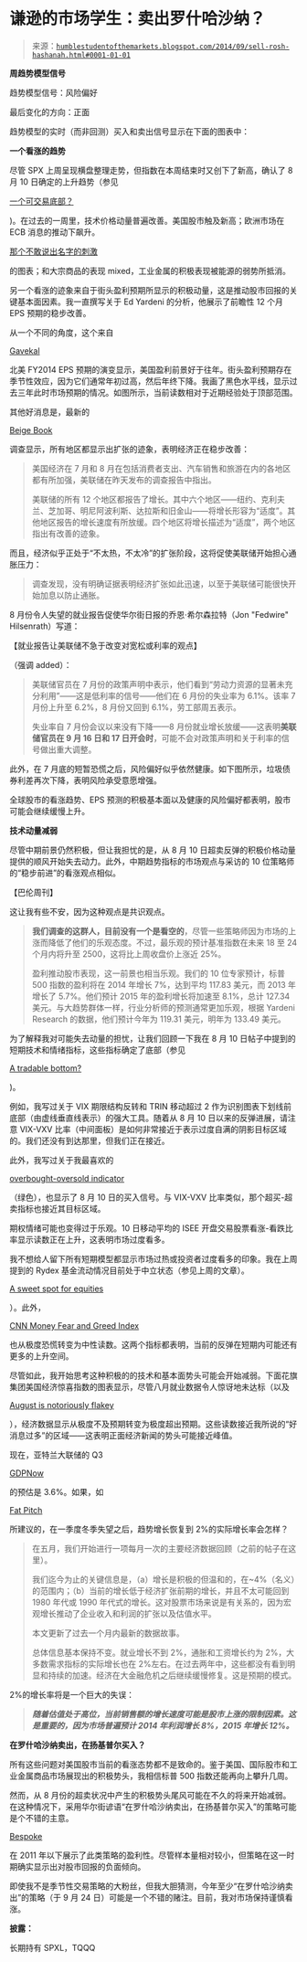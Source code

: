 <!--yml

分类：未分类

日期：2024-05-18 03:33:49

-->

# 谦逊的市场学生：卖出罗什哈沙纳？

> 来源：[`humblestudentofthemarkets.blogspot.com/2014/09/sell-rosh-hashanah.html#0001-01-01`](https://humblestudentofthemarkets.blogspot.com/2014/09/sell-rosh-hashanah.html#0001-01-01)

**周趋势模型信号**

趋势模型信号：风险偏好

最后变化的方向：正面

趋势模型的实时（而非回测）买入和卖出信号显示在下面的图表中：

**一个看涨的趋势**

尽管 SPX 上周呈现横盘整理走势，但指数在本周结束时又创下了新高，确认了 8 月 10 日确定的上升趋势（参见

[一个可交易底部？](http://humblestudentofthemarkets.blogspot.com/2014/08/a-tradable-bottom.html)

)。在过去的一周里，技术价格动量普遍改善。美国股市触及新高；欧洲市场在 ECB 消息的推动下飙升。

[那个不敢说出名字的刺激](http://www.bloomberg.com/news/2014-09-04/draghi-says-ecb-readying-sizable-abs-purchases-after-rate-cut.html)

的图表；和大宗商品的表现 mixed，工业金属的积极表现被能源的弱势所抵消。

另一个看涨的迹象来自于街头盈利预期所显示的积极动量，这是推动股市回报的关键基本面因素。我一直撰写关于 Ed Yardeni 的分析，他展示了前瞻性 12 个月 EPS 预期的稳步改善。

从一个不同的角度，这个来自

[Gavekal](http://gavekal.blogspot.com/2014/09/eps-estimates-are-falling-for-most.html)

北美 FY2014 EPS 预期的演变显示，美国盈利前景好于往年。街头盈利预期存在季节性效应，因为它们通常年初过高，然后年终下降。我画了黑色水平线，显示过去三年此时市场预期的情况。如图所示，当前读数相对于近期经验处于顶部范围。

其他好消息是，最新的

[Beige Book](http://www.dispatch.com/content/stories/business/2014/09/04/fed-finds-moderate-growth-across-u-s-.html)

调查显示，所有地区都显示出扩张的迹象，表明经济正在稳步改善：

> 美国经济在 7 月和 8 月在包括消费者支出、汽车销售和旅游在内的各地区都有所加强，美联储在昨天发布的调查报告中指出。
> 
> 美联储的所有 12 个地区都报告了增长。其中六个地区——纽约、克利夫兰、芝加哥、明尼阿波利斯、达拉斯和旧金山——将增长形容为“适度”。其他地区报告的增长速度有所放缓。四个地区将增长描述为“适度”，两个地区指出有改善的迹象。

而且，经济似乎正处于“不太热，不太冷”的扩张阶段，这将促使美联储开始担心通胀压力：

> 调查发现，没有明确证据表明经济扩张如此迅速，以至于美联储可能很快开始加息以防止通胀。

8 月份令人失望的就业报告促使华尔街日报的乔恩·希尔森拉特（Jon "Fedwire" Hilsenrath）写道：

【就业报告让美联储不急于改变对宽松或利率的观点】

（强调 added）：

> 美联储官员在 7 月份的政策声明中表示，他们看到“劳动力资源的显著未充分利用”——这是低利率的信号——他们在 6 月份的失业率为 6.1%。该率 7 月份上升至 6.2%，8 月份又回到 6.1%，劳工部周五表示。
> 
> 失业率自 7 月份会议以来没有下降——8 月份就业增长放缓——这表明**美联储官员在 9 月 16 日和 17 日开会时**，可能不会对政策声明和关于利率的信号做出重大调整。

此外，在 7 月底的短暂恐慌之后，风险偏好似乎依然健康。如下图所示，垃圾债券利差再次下降，表明风险承受意愿增强。

全球股市的看涨趋势、EPS 预测的积极基本面以及健康的风险偏好都表明，股市可能会继续缓慢上升。

**技术动量减弱**

尽管中期前景仍然积极，但让我担忧的是，从 8 月 10 日超卖反弹的积极价格动量提供的顺风开始失去动力。此外，中期趋势指标的市场观点与采访的 10 位策略师的“稳步前进”的看涨观点相似。

【巴伦周刊】

这让我有些不安，因为这种观点是共识观点。

> **我们调查的这群人，目前没有一个是看空的**，尽管一些策略师因为市场的上涨而降低了他们的乐观态度。不过，最乐观的预计基准指数在未来 18 至 24 个月内将升至 2500，这将比上周收盘价上涨近 25%。
> 
> 盈利推动股市表现，这一前景也相当乐观。我们的 10 位专家预计，标普 500 指数的盈利将在 2014 年增长 7%，达到平均 117.83 美元，而 2013 年增长了 5.7%。他们预计 2015 年的盈利增长将加速至 8.1%，总计 127.34 美元。与大趋势群体一样，行业分析师的预测通常更加乐观，根据 Yardeni Research 的数据，他们预计今年为 119.31 美元，明年为 133.49 美元。

为了解释我对可能失去动量的担忧，让我们回顾一下我在 8 月 10 日帖子中提到的短期技术和情绪指标，这些指标确定了底部（参见

[A tradable bottom?](http://humblestudentofthemarkets.blogspot.com/2014/08/a-tradable-bottom.html)

)。

例如，我写过关于 VIX 期限结构反转和 TRIN 移动超过 2 作为识别图表下划线前底部（由虚线垂直线表示）的强大工具。随着从 8 月 10 日以来的反弹进展，请注意 VIX-VXV 比率（中间面板）是如何非常接近于表示过度自满的阴影目标区域的。我们还没有到达那里，但我们正在接近。

此外，我写过关于我最喜欢的

[overbought-oversold indicator](http://www.tradersnarrative.com/finding-buy-points-with-moving-average-ratios-4021.html)

（绿色），也显示了 8 月 10 日的买入信号。与 VIX-VXV 比率类似，那个超买-超卖指标也接近其目标区域。

期权情绪可能也变得过于乐观。10 日移动平均的 ISEE 开盘交易股票看涨-看跌比率显示读数正在上升，这表明市场过度看多。

我不想给人留下所有短期模型都显示市场过热或投资者过度看多的印象。我在上周提到的 Rydex 基金流动情况目前处于中立状态（参见上周的文章）。

[A sweet spot for equities](http://humblestudentofthemarkets.blogspot.com/2014/09/a-sweet-spot-for-equities.html)

）。此外，

[CNN Money Fear and Greed Index](http://money.cnn.com/data/fear-and-greed/)

也从极度恐慌转变为中性读数。这两个指标都表明，当前的反弹在短期内可能还有更多的上升空间。

尽管如此，我开始思考这种积极的的技术和基本面势头可能会开始减弱。下面花旗集团美国经济惊喜指数的图表显示，尽管八月就业数据令人惊讶地未达标（以及

[August is notoriously flakey](http://www.bloomberg.com/news/2014-09-05/miss-in-job-creation-a-typical-august-aberration-economists-say.html)

），经济数据显示从极度不及预期转变为极度超出预期。这些读数接近我所说的“好消息过多”的区域——这表明正面经济新闻的势头可能接近峰值。

现在，亚特兰大联储的 Q3

[GDPNow](http://www.frbatlanta.org/cqer/researchcq/gdpnow.cfm)

的预估是 3.6%。如果，如

[Fat Pitch](http://fat-pitch.blogspot.com/2014/09/september-macro-update-trend-growth-of.html)

所建议的，在一季度冬季失望之后，趋势增长恢复到 2%的实际增长率会怎样？

> 在五月，我们开始进行一项每月一次的主要经济数据回顾（之前的帖子在这里[](http://fat-pitch.blogspot.com/search/label/Macro)）。
> 
> 我们迄今为止的关键信息是，（a）增长是积极的但温和的，在~4%（名义）的范围内；（b）当前的增长低于经济扩张前期的增长，并且不太可能回到 1980 年代或 1990 年代式的增长。这对股票市场来说是有关系的，因为宏观增长推动了企业收入和利润的扩张以及估值水平。
> 
> 本文更新了过去一个月内最新的数据故事。
> 
> 总体信息基本保持不变。就业增长不到 2%，通胀和工资增长约为 2%，大多数需求指标的实际增长也在 2%左右。在过去两年中，这些都没有看到明显和持续的加速。经济在大金融危机之后继续缓慢修复。这是预期的模式。

2%的增长率将是一个巨大的失误：

> ***随着估值处于高位，当前销售额的增长速度可能是股市上涨的限制因素。这是重要的，因为市场普遍预计 2014 年利润增长 8%，2015 年增长 12%。***

**在罗什哈沙纳卖出，在扬基普尔买入？**

所有这些问题对美国股市当前的看涨态势都不是致命的。鉴于美国、国际股市和工业金属商品市场展现出的积极势头，我相信标普 500 指数还能再向上攀升几周。

然而，从 8 月份的超卖状况中产生的积极势头尾风可能在不久的将来开始减弱。在这种情况下，采用华尔街谚语“在罗什哈沙纳卖出，在扬基普尔买入”的策略可能是个不错的主意。

[Bespoke](http://www.bespokeinvest.com/thinkbig/2012/9/17/sell-rosh-hashanah-buy-yom-kippur.html)

在 2011 年以下展示了此类策略的盈利性。尽管样本量相对较小，但策略在这一时期确实显示出对股市回报的负面倾向。

即使我不是季节性交易策略的大粉丝，但我大胆猜测，今年至少“在罗什哈沙纳卖出”的策略（于 9 月 24 日）可能是一个不错的赌注。目前，我对市场保持谨慎看涨。

**披露：**

长期持有 SPXL，TQQQ
